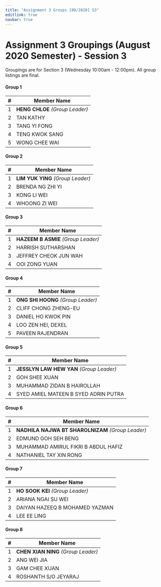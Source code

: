 ```yaml
---
title: "Assignment 3 Groups [08/2020] S3"
editlink: true
navbar: true
---
```


# Assignment 3 Groupings (August 2020 Semester) - Session 3

Groupings are for Section 3 (Wednesday 10:00am - 12:00pm).
All group listings are final.

#### Group 1

|  #  | Member Name                     |
| :-: | ------------------------------- |
|  1  | **HENG CHLOE** _(Group Leader)_ |
|  2  | TAN KATHY                       |
|  3  | TANG YI FONG                    |
|  4  | TENG KWOK SANG                  |
|  5  | WONG CHEE WAI                   |

#### Group 2

|  #  | Member Name                       |
| :-: | --------------------------------- |
|  1  | **LIM YUK YING** _(Group Leader)_ |
|  2  | BRENDA NG ZHI YI                  |
|  3  | KONG LI WEI                       |
|  4  | WHOONG ZI WEI                     |

#### Group 3

|  #  | Member Name                         |
| :-: | ----------------------------------- |
|  1  | **HAZEEM B ASMIE** _(Group Leader)_ |
|  2  | HARRISH SUTHARSHAN                  |
|  3  | JEFFREY CHEOK JUN WAH               |
|  4  | OOI ZONG YUAN                       |

#### Group 4

|  #  | Member Name                        |
| :-: | ---------------------------------- |
|  1  | **ONG SHI HOONG** _(Group Leader)_ |
|  2  | CLIFF CHONG ZHENG-EU               |
|  3  | DANIEL HO KWOK PIN                 |
|  4  | LOO ZEN HEI, DEXEL                 |
|  5  | PAVEEN RAJENDRAN                   |

#### Group 5

|  #  | Member Name                              |
| :-: | ---------------------------------------- |
|  1  | **JESSLYN LAW HEW YAN** _(Group Leader)_ |
|  2  | GOH SHEE XUAN                            |
|  3  | MUHAMMAD ZIDAN B HAIROLLAH               |
|  4  | SYED AMIEL MATEEN B SYED ADRIN PUTRA     |

#### Group 6

|  #  | Member Name                                       |
| :-: | ------------------------------------------------- |
|  1  | **NADHILA NAJWA BT SHAROLNIZAM** _(Group Leader)_ |
|  2  | EDMUND GOH SEH BENG                               |
|  3  | MUHAMMAD AMIRUL FIKRI B ABDUL HAFIZ               |
|  4  | NATHANIEL TAY XIN RONG                            |

#### Group 7

|  #  | Member Name                      |
| :-: | -------------------------------- |
|  1  | **HO SOOK KEI** _(Group Leader)_ |
|  2  | ARIANA NGAI SU WEI               |
|  3  | DAIYAN HAZEEQ B MOHAMED YAZMAN   |
|  4  | LEE EE LING                      |

#### Group 8

|  #  | Member Name                         |
| :-: | ----------------------------------- |
|  1  | **CHEN XIAN NING** _(Group Leader)_ |
|  2  | ANG WEI JIA                         |
|  3  | GAM CHEE XUAN                       |
|  4  | ROSHANTH S/O JEYARAJ                |
